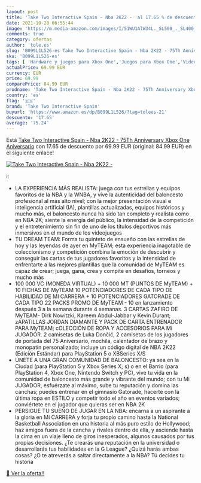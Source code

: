 ```yaml
---
layout: post
title: 'Take Two Interactive Spain - Nba 2K22 -  al 17.65 % de descuento'
date: 2021-10-28 06:55:44
image: 'https://m.media-amazon.com/images/I/51WU1AlW34L._SL500_._SL400_.jpg'
comments: true
category: ofertas
author: 'tole.es'
slug: 'B099L1L526-es Take Two Interactive Spain - Nba 2K22 - 75Th Anniversary...'
sku: 'B099L1L526-es'
tags: [ 'Hardware y juegos para Xbox One','Juegos para Xbox One','Videojuegos','take two interactive spain','xbox', ]
actualPrice: 69.99 EUR
currency: EUR
price: 69.99
comparePrice: 84.99 EUR
prodname: 'Take Two Interactive Spain - Nba 2K22 - 75Th Anniversary Xbox One Aniversario'
country: 'es'
flag: '🇪🇸'
brand: 'Take Two Interactive Spain'
buyurl: 'https://www.amazon.es/dp/B099L1L526/?tag=tolees-21'
descuento: '17.65'
average: '75.24'
---
```


Está [Take Two Interactive Spain - Nba 2K22 - 75Th Anniversary Xbox One Aniversario](https://www.amazon.es/dp/B099L1L526/?tag=tolees-21) con 17.65 de descuento por 69.99 EUR (original: 84.99 EUR) en el siguiente enlace!

[![Take Two Interactive Spain - Nba 2K22 - ](https://m.media-amazon.com/images/I/51WU1AlW34L._SL500_._SL400_.jpg)](https://www.amazon.es/dp/B099L1L526/?tag=tolees-21)

ℹ️:

- LA EXPERIENCIA MÁS REALISTA: juega con tus estrellas y equipos favoritos de la NBA y la WNBA, y vive la autenticidad del baloncesto profesional al más alto nivel; con la mejor presentación visual e inteligencia artificial (IA), plantillas actualizadas, equipos históricos y mucho más, el baloncesto nunca ha sido tan completo y realista como en NBA 2K; siente la energía del público, la intensidad de la competición y el entretenimiento sin fin de uno de los títulos deportivos más inmersivos en el mundo de los videojuegos
- TU DREAM TEAM: Forma tu quinteto de ensueño con las estrellas de hoy y las leyendas de ayer en MyTEAM; esta experiencia inagotable de coleccionismo y competición combina la emoción de descubrir y conseguir las cartas de tus jugadores favoritos y la intensidad de enfrentarte a las mejores plantillas que la comunidad de MyTEAM es capaz de crear; juega, gana, crea y compite en desafíos, torneos y mucho más
- 100 000 VC (MONEDA VIRTUAL) + 10 000 MT (PUNTOS DE MyTEAM) + 10 FICHAS DE MyTEAM 10 POTENCIADORES DE CADA TIPO DE HABILIDAD DE MI CARRERA + 10 POTENCIADORES GATORADE DE CADA TIPO 22 PACKS PROMO DE MyTEAM - 10 en lanzamiento después 3 a la semana durante 4 semanas. 3 CARTAS ZAFIRO DE MyTEAM- Dirk Nowitzki, Kareem Abdul-Jabbar y Kevin Durant; zAPATILLAS JORDAN DIAMANTE Y PACK DE CARTA ENTRENADOR PARA MyTEAM; cOLECCIÓN DE ROPA Y ACCESORIOS PARA Mi JUGADOR. 2 camisetas de Luka Dončić, 2 camisetas de los jugadores de portada del 75 Aniversario, mochila, calentador de brazo y monopatín personalizado; incluye un código digital de NBA 2K22 (Edición Estándar) para PlayStation 5 o XBSeries X/S
- ÚNETE A UNA GRAN COMUNIDAD DE BALONCESTO: ya sea en la Ciudad (para PlayStation 5 y Xbox Series X; s) o en el Barrio (para PlayStation 4, Xbox One, Nintendo Switch y PC), vive tu vida en la comunidad de baloncesto más grande y vibrante del mundo; con tu Mi JUGADOR, esfuérzate al máximo, sube tu reputación y domina las canchas; puedes entrenar en el gimnasio Gatorade, hacerte con la última ropa en ESTILO y competir todo el año en eventos variados; conviértete en el jugador que quieras ser en NBA 2K
- PERSIGUE TU SUEÑO DE JUGAR EN LA NBA: encarna a un aspirante a la gloria en Mi CARRERA y forja tu propio camino hasta la National Basketball Association en una historia al más puro estilo de Hollywood; haz amigos fuera de la cancha y rivales dentro de ella, y asciende hasta la cima en un viaje lleno de giros inesperados, algunos causados por tus propias decisiones. ¿Te crearás una reputación en la universidad o desarrollarás tus habilidades en la G League? ¿Quizá harás ambas cosas? ¿O te atreverás a saltar directamente a la NBA? Tú decides tu historia

[🛒 Ver la oferta!!](https://www.amazon.es/dp/B099L1L526/?tag=tolees-21)
